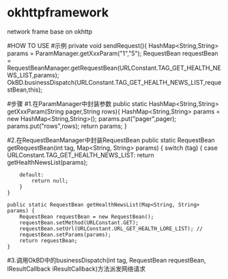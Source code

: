 # okhttpframework
network frame base on okhttp

#HOW TO USE
#示例
    private void sendRequest(){
        HashMap<String,String> params = ParamManager.getXxxParam("1","5");
        RequestBean requestBean = RequestBeanManager.getRequestBean(URLConstant.TAG_GET_HEALTH_NEWS_LIST,params);
        OkBD.businessDispatch(URLConstant.TAG_GET_HEALTH_NEWS_LIST,requestBean,this);


#步骤
#1.在ParamManager中封装参数
    public static HashMap<String,String> getXxxParam(String pager,String rows){
        HashMap<String,String> params = new HashMap<String,String>();
        params.put("pager",pager);
        params.put("rows",rows);
        return params;
    }

#2.在RequestBeanManager中封装RequestBean
	public static RequestBean getRequestBean(int tag, Map<String, String> params) {
		switch (tag) {
			case URLConstant.TAG_GET_HEALTH_NEWS_LIST:
				return getHealthNewsList(params);

		default:
			return null;
		}
	}

	public static RequestBean getHealthNewsList(Map<String, String> params) {
		RequestBean requestBean = new RequestBean();
		requestBean.setMethod(URLConstant.GET);
		requestBean.setUrl(URLConstant.URL_GET_HEALTH_LORE_LIST); //
		requestBean.setParams(params);
		return requestBean;
	}

#3.调用OkBD中的businessDispatch(int tag, RequestBean requestBean, IResultCallback iResultCallback)方法派发网络请求

